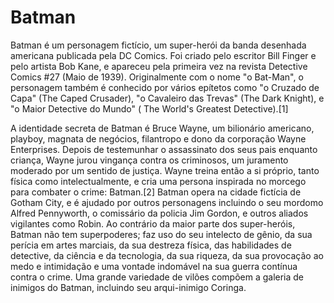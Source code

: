 # Batman

Batman é um personagem fictício, um super-herói da banda desenhada americana publicada pela DC Comics. Foi criado pelo escritor Bill Finger e pelo artista Bob Kane, e apareceu pela primeira vez na revista Detective Comics #27 (Maio de 1939). Originalmente com o nome "o Bat-Man", o personagem também é conhecido por vários epítetos como "o Cruzado de Capa" (The Caped Crusader), "o Cavaleiro das Trevas" (The Dark Knight), e "o Maior Detective do Mundo" ( The World's Greatest Detective).[1]

A identidade secreta de Batman é Bruce Wayne, um bilionário americano, playboy, magnata de negócios, filantropo e dono da corporação Wayne Enterprises. Depois de testemunhar o assassinato dos seus pais enquanto criança, Wayne jurou vingança contra os criminosos, um juramento moderado por um sentido de justiça. Wayne treina então a si próprio, tanto física como intelectualmente, e cria uma persona inspirada no morcego para combater o crime: Batman.[2] Batman opera na cidade fictícia de Gotham City, e é ajudado por outros personagens incluindo o seu mordomo Alfred Pennyworth, o comissário da policia Jim Gordon, e outros aliados vigilantes como Robin. Ao contrário da maior parte dos super-heróis, Batman não tem superpoderes; faz uso do seu intelecto de gênio, da sua perícia em artes marciais, da sua destreza física, das habilidades de detective, da ciência e da tecnologia, da sua riqueza, da sua provocação ao medo e intimidação e uma vontade indomável na sua guerra contínua contra o crime. Uma grande variedade de vilões compõem a galeria de inimigos do Batman, incluindo seu arqui-inimigo Coringa.
